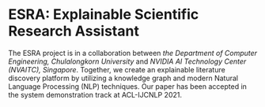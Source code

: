 # ESRA: Explainable Scientific Research Assistant

The ESRA project is in a collaboration between _the Department of Computer Engineering, Chulalongkorn University_ and _NVIDIA AI Technology Center (NVAITC), Singapore_. Together, we create an explainable literature discovery platform by utilizing a knowledge graph and modern Natural Language Processing (NLP) techniques. Our paper has been accepted in the system demonstration track at ACL-IJCNLP 2021. 
